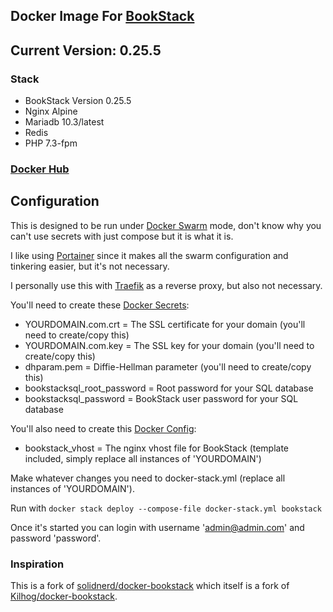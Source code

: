 ## Docker Image For [BookStack](https://github.com/ssddanbrown/BookStack)

## Current Version: 0.25.5

### Stack

- BookStack Version 0.25.5
- Nginx Alpine
- Mariadb 10.3/latest
- Redis
- PHP 7.3-fpm

### [Docker Hub](https://hub.docker.com/r/zeigren/bookstack)

## Configuration

This is designed to be run under [Docker Swarm](https://docs.docker.com/engine/swarm/) mode, don't know why you can't use secrets with just compose but it is what it is.

I like using [Portainer](https://www.portainer.io/) since it makes all the swarm configuration and tinkering easier, but it's not necessary.

I personally use this with [Traefik](https://traefik.io/) as a reverse proxy, but also not necessary.

You'll need to create these [Docker Secrets](https://docs.docker.com/engine/swarm/secrets/):

- YOURDOMAIN.com.crt = The SSL certificate for your domain (you'll need to create/copy this)
- YOURDOMAIN.com.key = The SSL key for your domain (you'll need to create/copy this)
- dhparam.pem = Diffie-Hellman parameter (you'll need to create/copy this)
- bookstacksql_root_password = Root password for your SQL database
- bookstacksql_password = BookStack user password for your SQL database

You'll also need to create this [Docker Config](https://docs.docker.com/engine/swarm/configs/):

- bookstack_vhost = The nginx vhost file for BookStack (template included, simply replace all instances of 'YOURDOMAIN')

Make whatever changes you need to docker-stack.yml (replace all instances of 'YOURDOMAIN').

Run with `docker stack deploy --compose-file docker-stack.yml bookstack`

Once it's started you can login with username 'admin@admin.com' and password 'password'.

### Inspiration

This is a fork of [solidnerd/docker-bookstack](https://github.com/solidnerd/docker-bookstack) which itself is a fork of [Kilhog/docker-bookstack](https://github.com/Kilhog/docker-bookstack).
